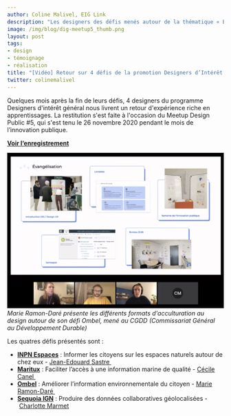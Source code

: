 ```yaml
---
author: Coline Malivel, EIG Link
description: "Les designers des défis menés autour de la thématique « Environnement et Biodiversité » présentent leurs réalisations et partagent leurs retours d'expérience."
image: /img/blog/dig-meetup5_thumb.png
layout: post
tags:
- design
- témoignage
- réalisation
title: "[Vidéo] Retour sur 4 défis de la promotion Designers d’Intérêt Général"
twitter: colinemalivel
---
```


Quelques mois après la fin de leurs défis, 4 designers du programme Designers d'intérêt général nous livrent un retour d'expérience riche en apprentissages. La restitution s'est faite à l'occasion du Meetup Design Public #5, qui s'est tenu le 26 novembre 2020 pendant le mois de l’innovation publique.  

**[Voir l‘enregistrement](https://www.dailymotion.com/video/x7xtjdr)**

![Capture d'écran de la restitution du défi Ombel](/img/blog/dig-meetup5.png)
_Marie Ramon-Daré présente les différents formats d'acculturation au design autour de son défi Ombel, mené au CGDD (Commissariat Général au Développement Durable)_

Les quatres défis présentés sont :

* **[INPN Espaces](https://entrepreneur-interet-general.etalab.gouv.fr/defis/2019/inpn-espaces.html)** : Informer les citoyens sur les espaces naturels autour de chez eux - [Jean-Edouard Sastre ](https://entrepreneur-interet-general.etalab.gouv.fr/communaute/2019/jean-edouard-sastre.html)
* **[Maritux](https://entrepreneur-interet-general.etalab.gouv.fr/defis/2019/maritux.html)** : Faciliter l’accès à une information marine de qualité - [Cécile Canel ](https://entrepreneur-interet-general.etalab.gouv.fr/communaute/2019/cecile-canel.html)
* **[Ombel](https://entrepreneur-interet-general.etalab.gouv.fr/defis/2019/sequoia-cgdd.html)** : Améliorer l’information environnementale du citoyen - [Marie Ramon-Daré ](https://entrepreneur-interet-general.etalab.gouv.fr/communaute/2019/marie-ramon-dare.html)
* **[Sequoia IGN](https://entrepreneur-interet-general.etalab.gouv.fr/defis/2019/sequoia-ign.html)** : Produire des données collaboratives géolocalisées - [Charlotte Marmet](https://entrepreneur-interet-general.etalab.gouv.fr/communaute/2019/charlotte-marmet.html)
